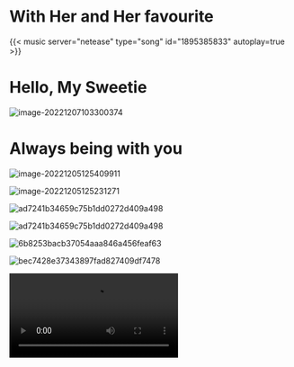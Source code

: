 # With Her and Her favourite


<!--more-->



{{< music server="netease" type="song" id="1895385833" autoplay=true >}}



# Hello, My Sweetie

![image-20221207103300374](https://raw.githubusercontent.com/strutter0816/githubPngImags/main/img/202212071033704.png)

# Always being with you

![image-20221205125409911](https://raw.githubusercontent.com/strutter0816/githubPngImags/main/img/202212051254435.png)

![image-20221205125231271](https://raw.githubusercontent.com/strutter0816/githubPngImags/main/img/202212051252965.png)



![ad7241b34659c75b1dd0272d409a498](https://raw.githubusercontent.com/strutter0816/githubPngImags/main/img/202212052018038.jpg)

![ad7241b34659c75b1dd0272d409a498](https://raw.githubusercontent.com/strutter0816/githubPngImags/main/img/202212052018441.jpg)

![6b8253bacb37054aaa846a456feaf63](https://raw.githubusercontent.com/strutter0816/githubPngImags/main/img/202212052014384.jpg)

![bec7428e37343897fad827409df7478](https://raw.githubusercontent.com/strutter0816/githubPngImags/main/img/202212052014372.jpg)

<video src="douyin.mp4"></video>

